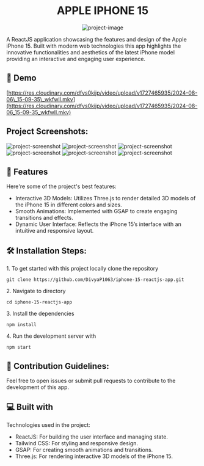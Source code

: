 <h1 align="center" id="title">APPLE IPHONE 15</h1>

<p align="center"><img src="https://socialify.git.ci/DivyaP1063/Apple-Iphone-15/image?language=1&amp;name=1&amp;owner=1&amp;stargazers=1&amp;theme=Auto" alt="project-image"></p>

<p id="description">A ReactJS application showcasing the features and design of the Apple iPhone 15. Built with modern web technologies this app highlights the innovative functionalities and aesthetics of the latest iPhone model providing an interactive and engaging user experience.</p>

<h2>🚀 Demo</h2>

[https://res.cloudinary.com/dfvs0kijp/video/upload/v1727465935/2024-08-06\_15-09-35\_wkfwll.mkv](https://res.cloudinary.com/dfvs0kijp/video/upload/v1727465935/2024-08-06_15-09-35_wkfwll.mkv)

<h2>Project Screenshots:</h2>

<img src="https://res.cloudinary.com/dfvs0kijp/image/upload/v1725957166/Screenshot_2024-08-06_152657_m8ge4m.png" alt="project-screenshot" >

<img src="https://res.cloudinary.com/dfvs0kijp/image/upload/v1727465077/Screenshot_2024-09-10_133313_qada6r.png" alt="project-screenshot" >

<img src="https://res.cloudinary.com/dfvs0kijp/image/upload/v1727465076/Screenshot_2024-09-10_133333_qy8ddh.png" alt="project-screenshot">

<img src="https://res.cloudinary.com/dfvs0kijp/image/upload/v1727465076/Screenshot_2024-09-10_133424_xjf8mi.png" alt="project-screenshot" >

<img src="https://res.cloudinary.com/dfvs0kijp/image/upload/v1727465077/Screenshot_2024-09-10_133255_hdpzff.png" alt="project-screenshot" >

<img src="https://res.cloudinary.com/dfvs0kijp/image/upload/v1727465077/Screenshot_2024-09-10_133521_xhkmmo.png" alt="project-screenshot" >

  
  
<h2>🧐 Features</h2>

Here're some of the project's best features:

*   Interactive 3D Models: Utilizes Three.js to render detailed 3D models of the iPhone 15 in different colors and sizes.
*   Smooth Animations: Implemented with GSAP to create engaging transitions and effects.
*   Dynamic User Interface: Reflects the iPhone 15’s interface with an intuitive and responsive layout.

<h2>🛠️ Installation Steps:</h2>

<p>1. To get started with this project locally clone the repository</p>

```
git clone https://github.com/DivyaP1063/iphone-15-reactjs-app.git  
```

<p>2. Navigate to directory</p>

```
cd iphone-15-reactjs-app
```

<p>3. Install the dependencies</p>

```
npm install
```

<p>4. Run the development server with</p>

```
npm start
```

<h2>🍰 Contribution Guidelines:</h2>

Feel free to open issues or submit pull requests to contribute to the development of this app.

  
  
<h2>💻 Built with</h2>

Technologies used in the project:

*   ReactJS: For building the user interface and managing state.
*   Tailwind CSS: For styling and responsive design.
*   GSAP: For creating smooth animations and transitions.
*   Three.js: For rendering interactive 3D models of the iPhone 15.
